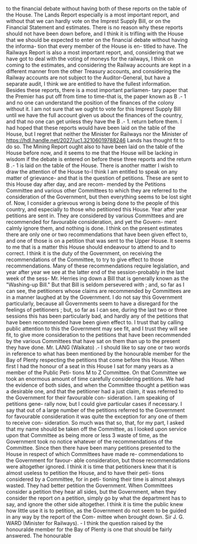 to the financial debate without having both of these reports on the table of the House. The Lands Report especially is a most important report, and without that we can hardly vote on the Imprest Supply Bill, or on the Financial Statement and estimates. There is no reason why these reports should not have been down before, and I think it is trifling with the House that we should be expected to enter on the financial debate without having the informa- tion that every member of the House is en- titled to have. The Railways Report is also a most important report, and, considering that we have got to deal with the voting of moneys for the railways, I think on coming to the estimates, and considering the Railway accounts are kept in a different manner from the other Treasury accounts, and considering the Railway accounts are not subject to the Auditor-General, but have a separate audit, I think we are entitled to have the fullest information. Besides these reports, there is a most important parliamen- tary paper that the Premier has put off from time to time-that is, the paper known as B .- 1 and no one can understand the position of the finances of the colony without it. I am not sure that we ought to vote for this Imprest Supply Bill until we have the full account given us about the finances of the country, and that no one can get unless they have the B .- 1. return before them. I had hoped that these reports would have been laid on the table of the House, but I regret that neither the Minister for Railways nor the Minister of https://hdl.handle.net/2027/uc1.32106019788246 Lands has thought fit to do so. The Mining Report ought also to have been laid on the table of the House before now, and it seems to me that the House will be lacking in wisdom if the debate is entered on before these three reports and the return B .- 1 is laid on the table of the House. There is another matter I wish to draw the attention of the House to-I think I am entitled to speak on any matter of grievance- and that is the question of petitions. These are sent to this House day after day, and are recom- mended by the Petitions Committee and various other Committees to which they are referred to the consideration of the Government, but then everything seems to be lost sight of. Now, I consider a grievous wrong is being done to the people of this country, and especially to those who petitioned this House. Year after year petitions are sent in. They are considered by various Committees and are recommended for favourable consideration, and yet the Govern- ment calmly ignore them, and nothing is done. I think on the present estimates there are only one or two recommendations that have been given effect to, and one of those is on a petition that was sent to the Upper House. It seems to me that is a matter this House should endeavour to attend to and to correct. I think it is the duty of the Government, on receiving the recommendations of the Committee, to try to give effect to those recommendations. Many of these recommendations require legislation, and year after year we see at the latter end of the session-probably in the last week of the sess- Mr. Herries ing down a Bill that is generally known as the "Washing-up Bill." But that Bill is seldom persevered with ; and, so far as I can see, the petitioners whose claims are recommended by Committees are in a manner laughed at by the Government. I do not say this Government particularly, because all Governments seem to have a disregard for the feelings of petitioners ; but, so far as I can see, during the last two or three sessions this has been particularly bad, and hardly any of the petitions that have been recommended have been given effect to. I trust that by calling public attention to this the Government may see fit, and I trust they will see fit, to give more consideration to the petitions that have been recommended by the various Committees that have sat on them than up to the present they have done. Mr. LANG (Waikato) .- I should like to say one or two words in reference to what has been mentioned by the honourable member for the Bay of Plenty respecting the petitions that come before this House. When first I had the honour of a seat in this House I sat for many years as a member of the Public Peti- tions M to Z Committee. On that Committee we took an enormous amount of time carefully considering petitions. We had the evidence of both sides, and when the Committee thought a petition was a desirable one, and that the petitioner had a just claim, it was referred to the Government for their favourable con- sideration. I am speaking of petitions gene- rally now, but I could give particular cases if necessary. I say that out of a large number of the petitions referred to the Government for favourable consideration it was quite the exception for any one of them to receive con- sideration. So much was that so, that, for my part, I asked that my name should be taken off the Committee, as I looked upon service upon that Committee as being more or less 3 waste of time, as the Government took no notice whatever of the recommendations of the Committee. Since then there have been many petitions presented to the House in respect of which Committees have made re- commendations to the Government for favour- able consideration, but those recommendations were altogether ignored. I think it is time that petitioners knew that it is almost useless to petition the House, and to have their peti- tions considered by a Committee, for in peti- tioning their time is almost always wasted. They had better petition the Government. When Committees consider a petition they hear all sides, but the Government, when they consider the report on a petition, simply go by what the department has to say, and ignore the other side altogether. I think it is time the public knew how little use it is to petition, as the Government do not seem to be guided in any way by the report of the Com- mittee when brought down. Sir J. G. WARD (Minister for Railways). - I think the question raised by the honouralde member for the Bay of Plenty is one that should be fairly answered. The honourable 